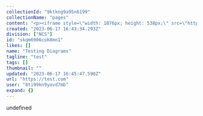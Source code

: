 ```yaml
---
collectionId: "9ktkng9a95n6199"
collectionName: "pages"
content: "<p><iframe style=\"width: 1076px; height: 538px;\" src=\"https://app.eraser.io/workspace/plBM02TqmGzEmiwrK4sb?origin=share\" width=\"678\" height=\"339\"></iframe></p>"
created: "2023-06-17 16:43:34.293Z"
division: ["NCS"]
id: "skqm6906cok8mn1"
likes: []
name: "Testing Diagrams"
tagline: "test"
tags: []
thumbnail: ""
updated: "2023-06-17 16:45:47.590Z"
url: "https://test.com"
user: "8ti99kn9yavd7mb"
expand: {}
---
```


undefined